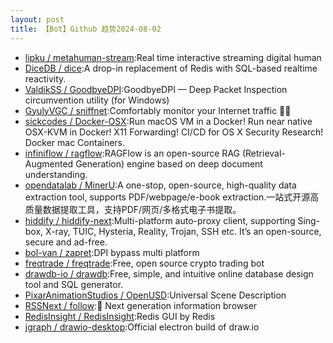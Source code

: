 ```yaml
---
layout: post
title: 【Bot】Github 趋势2024-08-02
---
```


* [lipku / metahuman-stream](https://github.com/lipku/metahuman-stream):Real time interactive streaming digital human
* [DiceDB / dice](https://github.com/DiceDB/dice):A drop-in replacement of Redis with SQL-based realtime reactivity.
* [ValdikSS / GoodbyeDPI](https://github.com/ValdikSS/GoodbyeDPI):GoodbyeDPI — Deep Packet Inspection circumvention utility (for Windows)
* [GyulyVGC / sniffnet](https://github.com/GyulyVGC/sniffnet):Comfortably monitor your Internet traffic 🕵️‍♂️
* [sickcodes / Docker-OSX](https://github.com/sickcodes/Docker-OSX):Run macOS VM in a Docker! Run near native OSX-KVM in Docker! X11 Forwarding! CI/CD for OS X Security Research! Docker mac Containers.
* [infiniflow / ragflow](https://github.com/infiniflow/ragflow):RAGFlow is an open-source RAG (Retrieval-Augmented Generation) engine based on deep document understanding.
* [opendatalab / MinerU](https://github.com/opendatalab/MinerU):A one-stop, open-source, high-quality data extraction tool, supports PDF/webpage/e-book extraction.一站式开源高质量数据提取工具，支持PDF/网页/多格式电子书提取。
* [hiddify / hiddify-next](https://github.com/hiddify/hiddify-next):Multi-platform auto-proxy client, supporting Sing-box, X-ray, TUIC, Hysteria, Reality, Trojan, SSH etc. It’s an open-source, secure and ad-free.
* [bol-van / zapret](https://github.com/bol-van/zapret):DPI bypass multi platform
* [freqtrade / freqtrade](https://github.com/freqtrade/freqtrade):Free, open source crypto trading bot
* [drawdb-io / drawdb](https://github.com/drawdb-io/drawdb):Free, simple, and intuitive online database design tool and SQL generator.
* [PixarAnimationStudios / OpenUSD](https://github.com/PixarAnimationStudios/OpenUSD):Universal Scene Description
* [RSSNext / follow](https://github.com/RSSNext/follow):🧡 Next generation information browser
* [RedisInsight / RedisInsight](https://github.com/RedisInsight/RedisInsight):Redis GUI by Redis
* [jgraph / drawio-desktop](https://github.com/jgraph/drawio-desktop):Official electron build of draw.io
